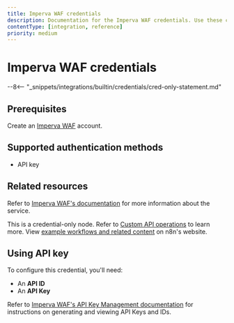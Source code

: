 ```yaml
---
title: Imperva WAF credentials
description: Documentation for the Imperva WAF credentials. Use these credentials to authenticate Imperva WAF in n8n, a workflow automation platform.
contentType: [integration, reference]
priority: medium
---
```


# Imperva WAF credentials

--8<-- "_snippets/integrations/builtin/credentials/cred-only-statement.md"

## Prerequisites

Create an [Imperva WAF](https://www.imperva.com/products/web-application-firewall-waf/) account.

## Supported authentication methods

- API key

## Related resources

Refer to [Imperva WAF's documentation](https://docs.imperva.com/bundle/api-docs/page/api/authentication.htm) for more information about the service.

This is a credential-only node. Refer to [Custom API operations](/integrations/custom-operations.md) to learn more. View [example workflows and related content](https://n8n.io/integrations/imperva-waf/) on n8n's website.

## Using API key

To configure this credential, you'll need:

- An **API ID**
- An **API Key**

Refer to [Imperva WAF's API Key Management documentation](https://docs.imperva.com/bundle/cloud-application-security/page/settings/api-keys.htm) for instructions on generating and viewing API Keys and IDs.